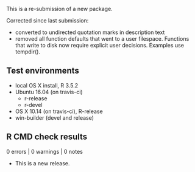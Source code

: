 This is a re-submission of a new package.

Corrected since last submission:

- converted to undirected quotation marks in description text
- removed all function defaults that went to a user filespace. Functions 
  that write to disk now require explicit user decisions. Examples use 
  tempdir().


## Test environments

* local OS X install, R 3.5.2
* Ubuntu 16.04 (on travis-ci)
  * r-release
  * r-devel
* OS X 10.14 (on travis-ci), R-release
* win-builder (devel and release)

## R CMD check results

0 errors | 0 warnings | 0 notes

* This is a new release.
